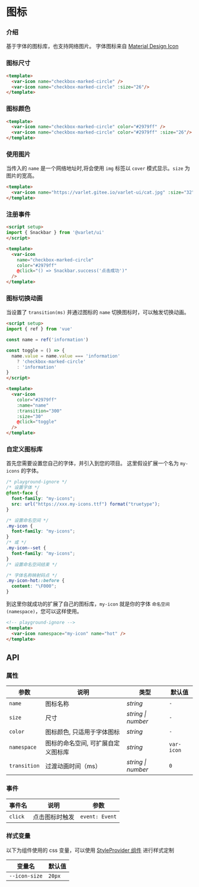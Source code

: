 # 图标

### 介绍

基于字体的图标库，也支持网络图片。
字体图标来自 [Material Design Icon](https://materialdesignicons.com/)

### 图标尺寸

```html
<template>
  <var-icon name="checkbox-marked-circle" />
  <var-icon name="checkbox-marked-circle" :size="26"/>
</template>
```

### 图标颜色

```html
<template>
  <var-icon name="checkbox-marked-circle" color="#2979ff" />
  <var-icon name="checkbox-marked-circle" color="#2979ff" :size="26"/>
</template>
```

### 使用图片

当传入的 `name` 是一个网络地址时,将会使用 `img` 标签以 `cover` 模式显示。`size` 为图片的宽高。

```html
<template>
  <var-icon name="https://varlet.gitee.io/varlet-ui/cat.jpg" :size="32" />
</template>
```

### 注册事件

```html
<script setup>
import { Snackbar } from '@varlet/ui'
</script>

<template>
  <var-icon 
    name="checkbox-marked-circle"
    color="#2979ff"
    @click="() => Snackbar.success('点击成功')"
  />
</template>
```

### 图标切换动画

当设置了 `transition(ms)` 并通过图标的 `name` 切换图标时，可以触发切换动画。

```html
<script setup>
import { ref } from 'vue'

const name = ref('information')

const toggle = () => {
  name.value = name.value === 'information' 
    ? 'checkbox-marked-circle' 
    : 'information'
}
</script>

<template>
  <var-icon 
    color="#2979ff" 
    :name="name" 
    :transition="300" 
    :size="30" 
    @click="toggle"
  />
</template>
```

### 自定义图标库

首先您需要设置您自己的字体，并引入到您的项目。
这里假设扩展一个名为 `my-icons` 的字体。

```css
/* playground-ignore */
/* 设置字体 */
@font-face {
  font-family: "my-icons";
  src: url("https://xxx.my-icons.ttf") format("truetype");
}

/* 设置命名空间 */
.my-icon {
  font-family: "my-icons";
}
/* 或 */
.my-icon--set {
  font-family: "my-icons";
}
/* 设置命名空间结束 */

/* 字体名称映射码点 */
.my-icon-hot::before {
  content: "\F000";
}
```

到这里你就成功的扩展了自己的图标库，`my-icon` 就是你的字体 `命名空间(namespace)`，您可以这样使用。

```html
<!-- playground-ignore -->
<template>
  <var-icon namespace="my-icon" name="hot" />
</template>
```

## API

### 属性

| 参数 | 说明 | 类型 | 默认值 |
| --- | --- | --- | --- |
| `name` | 图标名称 | _string_ | `-` |
| `size` | 尺寸 | _string \| number_ | `-` |
| `color` | 图标颜色, 只适用于字体图标 | _string_ | `-` |
| `namespace` | 图标的命名空间, 可扩展自定义图标库 |  _string_ | `var-icon` |
| `transition` | 过渡动画时间（ms） |  _string \| number_ | `0` |

### 事件

| 事件名 | 说明 | 参数 |
| --- | --- | --- |
| `click` | 点击图标时触发 | `event: Event` |

### 样式变量

以下为组件使用的 css 变量，可以使用 [StyleProvider 组件](#/zh-CN/style-provider) 进行样式定制

| 变量名 | 默认值 |
| --- | --- |
| `--icon-size` | `20px` |